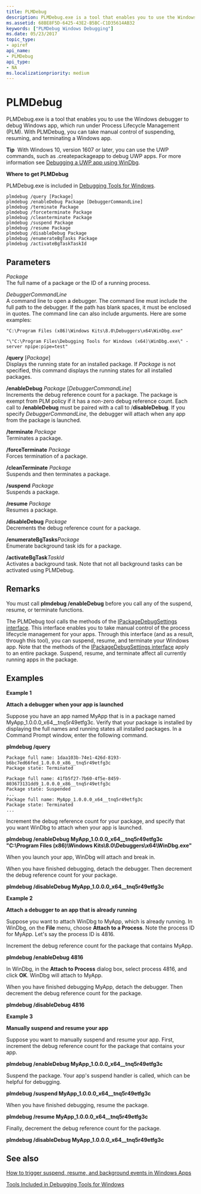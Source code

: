 ```yaml
---
title: PLMDebug
description: PLMDebug.exe is a tool that enables you to use the Windows debugger to debug Windows app, which run under Process Lifecycle Management (PLM). 
ms.assetid: 68BE8F5D-6425-43E2-B5BC-C1D35614AB32
keywords: ["PLMDebug Windows Debugging"]
ms.date: 05/23/2017
topic_type:
- apiref
api_name:
- PLMDebug
api_type:
- NA
ms.localizationpriority: medium
---
```


# PLMDebug


PLMDebug.exe is a tool that enables you to use the Windows debugger to debug Windows app, which run under Process Lifecycle Management (PLM). With PLMDebug, you can take manual control of suspending, resuming, and terminating a Windows app.

**Tip**  With Windows 10, version 1607 or later, you can use the UWP commands, such as .createpackageapp to debug UWP apps. For more information see [Debugging a UWP app using WinDbg](debugging-a-uwp-app-using-windbg.md).

 

**Where to get PLMDebug**

PLMDebug.exe is included in [Debugging Tools for Windows](index.md).

```console
plmdebug /query [Package]
plmdebug /enableDebug Package [DebuggerCommandLine]
plmdebug /terminate Package
plmdebug /forceterminate Package
plmdebug /cleanterminate Package
plmdebug /suspend Package
plmdebug /resume Package
plmdebug /disableDebug Package
plmdebug /enumerateBgTasks Package
plmdebug /activateBgTaskTaskId
```

## <span id="Parameters"></span><span id="parameters"></span><span id="PARAMETERS"></span>Parameters


<span id="_______Package"></span><span id="_______package"></span><span id="_______PACKAGE"></span> *Package*  
The full name of a package or the ID of a running process.

<span id="_______DebuggerCommandLine"></span><span id="_______debuggercommandline"></span><span id="_______DEBUGGERCOMMANDLINE"></span> *DebuggerCommandLine*  
A command line to open a debugger. The command line must include the full path to the debugger. If the path has blank spaces, it must be enclosed in quotes. The command line can also include arguments. Here are some examples:

`"C:\Program Files (x86)\Windows Kits\8.0\Debuggers\x64\WinDbg.exe"`

`"\"C:\Program Files\Debugging Tools for Windows (x64)\WinDbg.exe\" -server npipe:pipe=test"`

<span id="________query_Package"></span><span id="________query_package"></span><span id="________QUERY_PACKAGE"></span> **/query** \[*Package*\]  
Displays the running state for an installed package. If *Package* is not specified, this command displays the running states for all installed packages.

<span id="________enableDebug_Package_DebuggerCommandLine"></span><span id="________enabledebug_package_debuggercommandline"></span><span id="________ENABLEDEBUG_PACKAGE_DEBUGGERCOMMANDLINE"></span> **/enableDebug** *Package* \[*DebuggerCommandLine*\]  
Increments the debug reference count for a package. The package is exempt from PLM policy if it has a non-zero debug reference count. Each call to **/enableDebug** must be paired with a call to /**disableDebug**. If you specify *DebuggerCommandLine*, the debugger will attach when any app from the package is launched.

<span id="________terminate_Package"></span><span id="________terminate_package"></span><span id="________TERMINATE_PACKAGE"></span> **/terminate** *Package*  
Terminates a package.

<span id="________forceTerminate_Package"></span><span id="________forceterminate_package"></span><span id="________FORCETERMINATE_PACKAGE"></span> **/forceTerminate** *Package*  
Forces termination of a package.

<span id="________cleanTerminate_Package"></span><span id="________cleanterminate_package"></span><span id="________CLEANTERMINATE_PACKAGE"></span> **/cleanTerminate** *Package*  
Suspends and then terminates a package.

<span id="________suspend_Package"></span><span id="________suspend_package"></span><span id="________SUSPEND_PACKAGE"></span> **/suspend** *Package*  
Suspends a package.

<span id="________resume_Package"></span><span id="________resume_package"></span><span id="________RESUME_PACKAGE"></span> **/resume** *Package*  
Resumes a package.

<span id="________disableDebug_Package"></span><span id="________disabledebug_package"></span><span id="________DISABLEDEBUG_PACKAGE"></span> **/disableDebug** *Package*  
Decrements the debug reference count for a package.

<span id="________enumerateBgTasksPackage"></span><span id="________enumeratebgtaskspackage"></span><span id="________ENUMERATEBGTASKSPACKAGE"></span> **/enumerateBgTasks***Package*  
Enumerate background task ids for a package.

<span id="________activateBgTaskTaskId"></span><span id="________activatebgtasktaskid"></span><span id="________ACTIVATEBGTASKTASKID"></span> **/activateBgTask***TaskId*  
Activates a background task. Note that not all background tasks can be activated using PLMDebug.

Remarks
-------

You must call **plmdebug /enableDebug** before you call any of the suspend, resume, or terminate functions.

The PLMDebug tool calls the methods of the [IPackageDebugSettings interface](https://go.microsoft.com/fwlink/p/?LinkID=267918). This interface enables you to take manual control of the process lifecycle management for your apps. Through this interface (and as a result, through this tool), you can suspend, resume, and terminate your Windows app. Note that the methods of the [IPackageDebugSettings interface](https://go.microsoft.com/fwlink/p/?LinkID=267918) apply to an entire package. Suspend, resume, and terminate affect all currently running apps in the package.

Examples
--------

**Example 1**

**Attach a debugger when your app is launched**

Suppose you have an app named MyApp that is in a package named MyApp\_1.0.0.0\_x64\_\_tnq5r49etfg3c. Verify that your package is installed by displaying the full names and running states all installed packages. In a Command Prompt window, enter the following command.

**plmdebug /query**

```console
Package full name: 1daa103b-74e1-426d-8193-b6bc7ed66fed_1.0.0.0_x86__tnq5r49etfg3c
Package state: Terminated

Package full name: 41fb5f27-7b60-4f5e-8459-803673131dd9_1.0.0.0_x86__tnq5r49etfg3c
Package state: Suspended
...
Package full name: MyApp_1.0.0.0_x64__tnq5r49etfg3c
Package state: Terminated
...
```

Increment the debug reference count for your package, and specify that you want WinDbg to attach when your app is launched.

**plmdebug /enableDebug MyApp\_1.0.0.0\_x64\_\_tnq5r49etfg3c "C:\\Program Files (x86)\\Windows Kits\\8.0\\Debuggers\\x64\\WinDbg.exe"**

When you launch your app, WinDbg will attach and break in.

When you have finished debugging, detach the debugger. Then decrement the debug reference count for your package.

**plmdebug /disableDebug MyApp\_1.0.0.0\_x64\_\_tnq5r49etfg3c**

**Example 2**

**Attach a debugger to an app that is already running**

Suppose you want to attach WinDbg to MyApp, which is already running. In WinDbg, on the **File** menu, choose **Attach to a Process**. Note the process ID for MyApp. Let's say the process ID is 4816.

Increment the debug reference count for the package that contains MyApp.

**plmdebug /enableDebug 4816**

In WinDbg, in the **Attach to Process** dialog box, select process 4816, and click **OK**. WinDbg will attach to MyApp.

When you have finished debugging MyApp, detach the debugger. Then decrement the debug reference count for the package.

**plmdebug /disableDebug 4816**

**Example 3**

**Manually suspend and resume your app**

Suppose you want to manually suspend and resume your app. First, increment the debug reference count for the package that contains your app.

**plmdebug /enableDebug MyApp\_1.0.0.0\_x64\_\_tnq5r49etfg3c**

Suspend the package. Your app's suspend handler is called, which can be helpful for debugging.

**plmdebug /suspend MyApp\_1.0.0.0\_x64\_\_tnq5r49etfg3c**

When you have finished debugging, resume the package.

**plmdebug /resume MyApp\_1.0.0.0\_x64\_\_tnq5r49etfg3c**

Finally, decrement the debug reference count for the package.

**plmdebug /disableDebug MyApp\_1.0.0.0\_x64\_\_tnq5r49etfg3c**

## <span id="see_also"></span>See also


[How to trigger suspend, resume, and background events in Windows Apps](https://go.microsoft.com/fwlink/p/?LinkID=267916)

[Tools Included in Debugging Tools for Windows](extra-tools.md)

 

 







